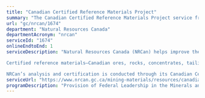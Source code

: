```yaml
---
title: "Canadian Certified Reference Materials Project"
summary: "The Canadian Certified Reference Materials Project service from Natural Resources Canada is available end-to-end online, according to the GC Service Inventory."
url: "gc/nrcan/1674"
department: "Natural Resources Canada"
departmentAcronym: "nrcan"
serviceId: "1674"
onlineEndtoEnd: 1
serviceDescription: "Natural Resources Canada (NRCan) helps improve the reliability of measurements at mineral analysis labs in Canada and around the world by certifying reference materials.  

Certified reference materials—Canadian ores, rocks, concentrates, tailings, soils, alloys, anodes and radioactive materials—are used as standards to validate analytical measurement methods or to calibrate analytical instruments used in analytical chemistry. These standards support decision-making around mineral resource production, commodity valuation and compliance with environmental regulations.

NRCan’s analysis and certification is conducted through its Canadian Certified Reference Materials Project (CCRMP). NRCan also provides more than 75 reference materials for purchase on its website."
serviceUrl: "https://www.nrcan.gc.ca/mining-materials/resources/canadian-certified-reference-materials-project/7827"
programDescription: "Provision of Federal Leadership in the Minerals and Metals Sector"
---
```


